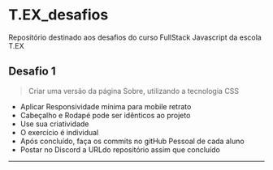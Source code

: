 # T.EX_desafios
Repositório destinado aos desafios do curso FullStack Javascript da escola T.EX

## Desafio 1
> Criar uma versão da página Sobre, utilizando a tecnologia CSS

- Aplicar Responsividade mínima para mobile retrato
- Cabeçalho e Rodapé pode ser idênticos ao projeto
- Use sua criatividade
- O exercício é individual
- Após concluído, faça os commits no gitHub Pessoal de cada aluno
- Postar no Discord a URLdo repositório assim que concluído

---
